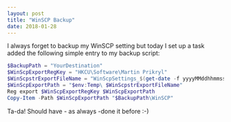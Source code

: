 ```yaml
---
layout: post
title: "WinSCP Backup"
date: 2018-01-28
---
```


I always forget to backup my WinSCP setting but today I set up a task added the following simple entry to my backup script:
```powershell
$BackupPath = "YourDestination"
$WinScpExportRegKey = "HKCU\Software\Martin Prikryl"
$WinScpstrExportFileName = "WinScpSettings_$(get-date -f yyyyMMddhhmmss).reg"
$WinScpExportPath = "$env:Temp\ $WinScpstrExportFileName"
Reg export $WinScpExportRegKey $WinScpExportPath
Copy-Item -Path $WinScpExportPath "$BackupPath\WinSCP"
```
Ta-da! Should have - as always -done it before :-)

